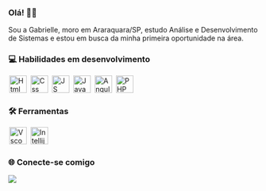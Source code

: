 ### Olá! 🧙‍♀️
Sou a Gabrielle, moro em Araraquara/SP, estudo Análise e Desenvolvimento de Sistemas e estou em busca da minha primeira oportunidade na área.

### 💻 Habilidades em desenvolvimento

<img src="https://cdn.jsdelivr.net/gh/devicons/devicon/icons/html5/html5-original.svg" alt="Html" width="35" heigth="40" style="max-width:100%; margin: 0 2px;"></img>
<img src="https://cdn.jsdelivr.net/gh/devicons/devicon/icons/css3/css3-original.svg" alt="Css" width="35" heigth="40" style="max-width:100%; margin: 0 2px;"></img>
<img src="https://cdn.jsdelivr.net/gh/devicons/devicon/icons/javascript/javascript-original.svg" alt="JS" width="35" heigth="40" style="max-width:100%; margin: 0 2px;"></img>
<img src="https://cdn.jsdelivr.net/gh/devicons/devicon/icons/java/java-original.svg" alt="Java" width="35" heigth="40" style="max-width:100%; margin: 0 2px;"></img>
<img src="https://cdn.jsdelivr.net/gh/devicons/devicon/icons/angularjs/angularjs-original.svg" alt="Angular" width="35" heigth="40" style="max-width:100%; margin: 0 2px;"></img>
<img src="https://cdn.jsdelivr.net/gh/devicons/devicon@latest/icons/php/php-original.svg" alt="PHP" width="35" heigth="40" style="max-width:100%; margin: 0 2px;"/>


### 🛠️ Ferramentas

<img src="https://cdn.jsdelivr.net/gh/devicons/devicon/icons/vscode/vscode-original.svg" alt="Vscode" width="35" heigth="40" style="max-width:100%; margin: 0 2px;"></img>
<img src="https://cdn.jsdelivr.net/gh/devicons/devicon/icons/intellij/intellij-original.svg" alt="Intellij" width="35" heigth="40" style="max-width:100%; margin: 0 2px;"></img>

### 🌐 Conecte-se comigo

<a href="https://www.linkedin.com/in/gabrielle-duarte-5b41331a0" target="_blank"><img loading="lazy" src="https://img.shields.io/badge/-LinkedIn-000000?style=for-the-badge&logo=linkedin&logoColor=white" target="_blank"></a>
